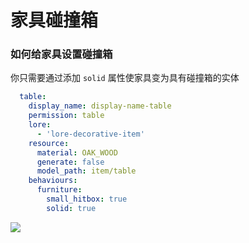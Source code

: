 # 家具碰撞箱

### 如何给家具设置碰撞箱

你只需要通过添加 `solid` 属性使家具变为具有碰撞箱的实体

```yaml
  table:
    display_name: display-name-table
    permission: table
    lore:
      - 'lore-decorative-item'
    resource:
      material: OAK_WOOD
      generate: false
      model_path: item/table
    behaviours:
      furniture:
        small_hitbox: true
        solid: true
```

![](../../../../../.gitbook/assets/image%20%2815%29.png)


